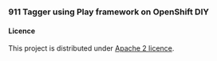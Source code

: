 ### 911 Tagger using Play framework on OpenShift DIY

#### Licence

This project is distributed under [Apache 2 licence](http://www.apache.org/licenses/LICENSE-2.0.html). 

